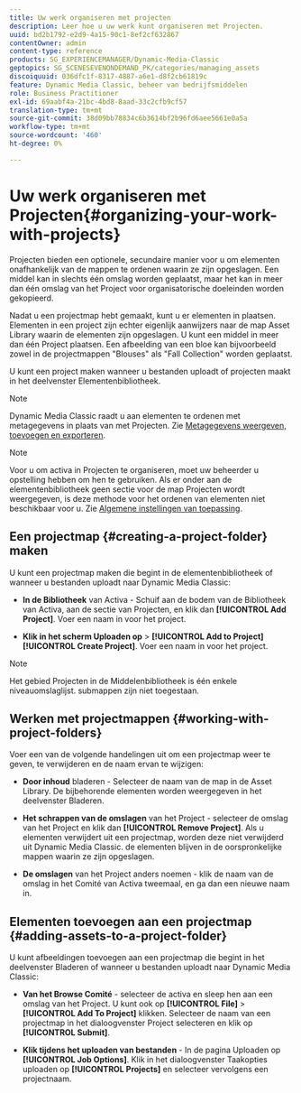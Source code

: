 ```yaml
---
title: Uw werk organiseren met projecten
description: Leer hoe u uw werk kunt organiseren met Projecten.
uuid: bd2b1792-e2d9-4a15-90c1-8ef2cf632867
contentOwner: admin
content-type: reference
products: SG_EXPERIENCEMANAGER/Dynamic-Media-Classic
geptopics: SG_SCENESEVENONDEMAND_PK/categories/managing_assets
discoiquuid: 036dfc1f-8317-4887-a6e1-d8f2cb61819c
feature: Dynamic Media Classic, beheer van bedrijfsmiddelen
role: Business Practitioner
exl-id: 69aabf4a-21bc-4bd8-8aad-33c2cfb9cf57
translation-type: tm+mt
source-git-commit: 38d09bb78834c6b3614bf2b96fd6aee5661e0a5a
workflow-type: tm+mt
source-wordcount: '460'
ht-degree: 0%

---
```


# Uw werk organiseren met Projecten{#organizing-your-work-with-projects}

Projecten bieden een optionele, secundaire manier voor u om elementen onafhankelijk van de mappen te ordenen waarin ze zijn opgeslagen. Een middel kan in slechts één omslag worden geplaatst, maar het kan in meer dan één omslag van het Project voor organisatorische doeleinden worden gekopieerd.

Nadat u een projectmap hebt gemaakt, kunt u er elementen in plaatsen. Elementen in een project zijn echter eigenlijk aanwijzers naar de map Asset Library waarin de elementen zijn opgeslagen. U kunt een middel in meer dan één Project plaatsen. Een afbeelding van een bloe kan bijvoorbeeld zowel in de projectmappen &quot;Blouses&quot; als &quot;Fall Collection&quot; worden geplaatst.

U kunt een project maken wanneer u bestanden uploadt of projecten maakt in het deelvenster Elementenbibliotheek.

>[!NOTE]
>
>Dynamic Media Classic raadt u aan elementen te ordenen met metagegevens in plaats van met Projecten. Zie [Metagegevens weergeven, toevoegen en exporteren](viewing-adding-exporting-metadata.md).

>[!NOTE]
>
>Voor u om activa in Projecten te organiseren, moet uw beheerder u opstelling hebben om hen te gebruiken. Als er onder aan de elementenbibliotheek geen sectie voor de map Projecten wordt weergegeven, is deze methode voor het ordenen van elementen niet beschikbaar voor u. Zie [Algemene instellingen van toepassing](application-setup.md#general-settings).

## Een projectmap {#creating-a-project-folder} maken

U kunt een projectmap maken die begint in de elementenbibliotheek of wanneer u bestanden uploadt naar Dynamic Media Classic:

* **In de Bibliotheek**  van Activa - Schuif aan de bodem van de Bibliotheek van Activa, aan de sectie van Projecten, en klik dan  **[!UICONTROL Add Project]**. Voer een naam in voor het project.

* **Klik in het scherm Uploaden op** >  **[!UICONTROL Add to Project]**   **[!UICONTROL Create Project]**. Voer een naam in voor het project.

>[!NOTE]
>
>Het gebied Projecten in de Middelenbibliotheek is één enkele niveauomslaglijst. submappen zijn niet toegestaan.

## Werken met projectmappen {#working-with-project-folders}

Voer een van de volgende handelingen uit om een projectmap weer te geven, te verwijderen en de naam ervan te wijzigen:

* **Door inhoud**  bladeren - Selecteer de naam van de map in de Asset Library. De bijbehorende elementen worden weergegeven in het deelvenster Bladeren.

* **Het schrappen van de omslagen**  van het Project - selecteer de omslag van het Project en klik dan  **[!UICONTROL Remove Project]**. Als u elementen verwijdert uit een projectmap, worden deze niet verwijderd uit Dynamic Media Classic. de elementen blijven in de oorspronkelijke mappen waarin ze zijn opgeslagen.

* **De omslagen**  van het Project anders noemen - klik de naam van de omslag in het Comité van Activa tweemaal, en ga dan een nieuwe naam in.

## Elementen toevoegen aan een projectmap {#adding-assets-to-a-project-folder}

U kunt afbeeldingen toevoegen aan een projectmap die begint in het deelvenster Bladeren of wanneer u bestanden uploadt naar Dynamic Media Classic:

* **Van het Browse Comité**  - selecteer de activa en sleep hen aan een omslag van het Project. U kunt ook op **[!UICONTROL File]** > **[!UICONTROL Add To Project]** klikken. Selecteer de naam van een projectmap in het dialoogvenster Project selecteren en klik op **[!UICONTROL Submit]**.

* **Klik tijdens het uploaden van bestanden** - In de pagina Uploaden op  **[!UICONTROL Job Options]**. Klik in het dialoogvenster Taakopties uploaden op **[!UICONTROL Projects]** en selecteer vervolgens een projectnaam.
